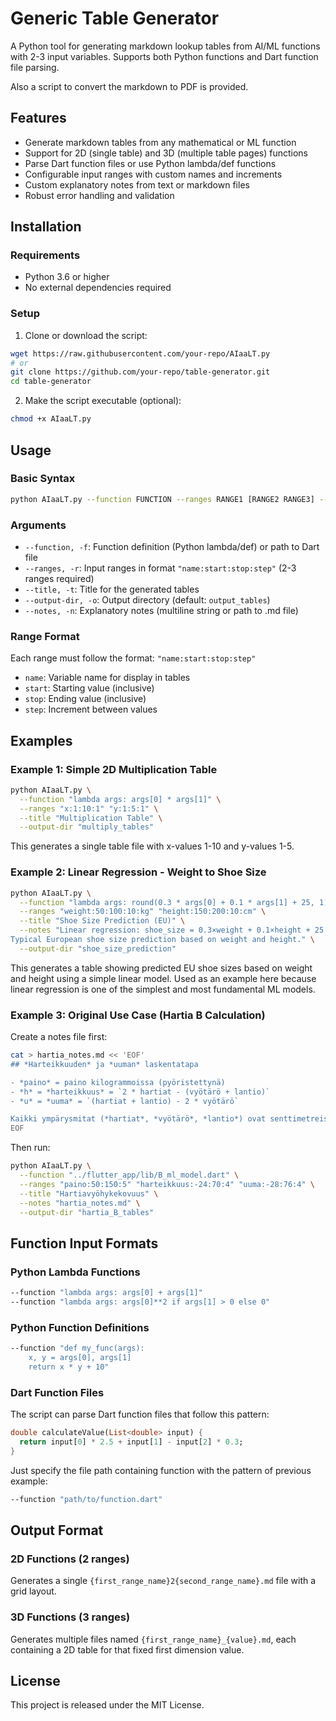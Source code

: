 # Generic Table Generator

A Python tool for generating markdown lookup tables from AI/ML functions with 2-3 input variables. Supports both Python functions and Dart function file parsing.

Also a script to convert the markdown to PDF is provided.

## Features

- Generate markdown tables from any mathematical or ML function
- Support for 2D (single table) and 3D (multiple table pages) functions
- Parse Dart function files or use Python lambda/def functions
- Configurable input ranges with custom names and increments
- Custom explanatory notes from text or markdown files
- Robust error handling and validation

## Installation

### Requirements

- Python 3.6 or higher
- No external dependencies required

### Setup

1. Clone or download the script:
```bash
wget https://raw.githubusercontent.com/your-repo/AIaaLT.py
# or
git clone https://github.com/your-repo/table-generator.git
cd table-generator
```

2. Make the script executable (optional):
```bash
chmod +x AIaaLT.py
```

## Usage

### Basic Syntax

```bash
python AIaaLT.py --function FUNCTION --ranges RANGE1 [RANGE2 RANGE3] --title TITLE [OPTIONS]
```

### Arguments

- `--function, -f`: Function definition (Python lambda/def) or path to Dart file
- `--ranges, -r`: Input ranges in format `"name:start:stop:step"` (2-3 ranges required)
- `--title, -t`: Title for the generated tables
- `--output-dir, -o`: Output directory (default: `output_tables`)
- `--notes, -n`: Explanatory notes (multiline string or path to .md file)

### Range Format

Each range must follow the format: `"name:start:stop:step"`
- `name`: Variable name for display in tables
- `start`: Starting value (inclusive)
- `stop`: Ending value (inclusive)
- `step`: Increment between values

## Examples

### Example 1: Simple 2D Multiplication Table

```bash
python AIaaLT.py \
  --function "lambda args: args[0] * args[1]" \
  --ranges "x:1:10:1" "y:1:5:1" \
  --title "Multiplication Table" \
  --output-dir "multiply_tables"
```

This generates a single table file with x-values 1-10 and y-values 1-5.

### Example 2: Linear Regression - Weight to Shoe Size

```bash
python AIaaLT.py \
  --function "lambda args: round(0.3 * args[0] + 0.1 * args[1] + 25, 1)" \
  --ranges "weight:50:100:10:kg" "height:150:200:10:cm" \
  --title "Shoe Size Prediction (EU)" \
  --notes "Linear regression: shoe_size = 0.3×weight + 0.1×height + 25
Typical European shoe size prediction based on weight and height." \
  --output-dir "shoe_size_prediction"
```

This generates a table showing predicted EU shoe sizes based on weight and height using a simple linear model. Used as an example here because linear regression is one of the simplest and most fundamental ML models.

### Example 3: Original Use Case (Hartia B Calculation)

Create a notes file first:
```bash
cat > hartia_notes.md << 'EOF'
## *Harteikkuuden* ja *uuman* laskentatapa

- *paino* = paino kilogrammoissa (pyöristettynä)
- *h* = *harteikkuus* = `2 * hartiat - (vyötärö + lantio)`
- *u* = *uuma* = `(hartiat + lantio) - 2 * vyötärö`

Kaikki ympärysmitat (*hartiat*, *vyötärö*, *lantio*) ovat senttimetreissä
EOF
```

Then run:
```bash
python AIaaLT.py \
  --function "../flutter_app/lib/B_ml_model.dart" \
  --ranges "paino:50:150:5" "harteikkuus:-24:70:4" "uuma:-28:76:4" \
  --title "Hartiavyöhykekovuus" \
  --notes "hartia_notes.md" \
  --output-dir "hartia_B_tables"
```

## Function Input Formats

### Python Lambda Functions
```bash
--function "lambda args: args[0] + args[1]"
--function "lambda args: args[0]**2 if args[1] > 0 else 0"
```

### Python Function Definitions
```bash
--function "def my_func(args):
    x, y = args[0], args[1]
    return x * y + 10"
```

### Dart Function Files
The script can parse Dart function files that follow this pattern:
```dart
double calculateValue(List<double> input) {
  return input[0] * 2.5 + input[1] - input[2] * 0.3;
}
```

Just specify the file path containing function with the pattern of previous example:
```bash
--function "path/to/function.dart"
```

## Output Format

### 2D Functions (2 ranges)
Generates a single `{first_range_name}2{second_range_name}.md` file with a grid layout.

### 3D Functions (3 ranges)
Generates multiple files named `{first_range_name}_{value}.md`, each containing a 2D table for that fixed first dimension value.

## License

This project is released under the MIT License.